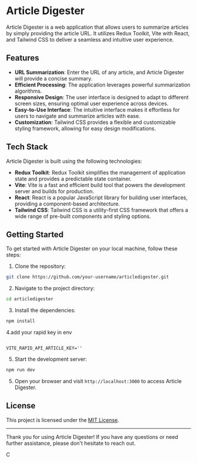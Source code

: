 # Article Digester

Article Digester is a web application that allows users to summarize articles by simply providing the article URL. It utilizes Redux Toolkit, Vite with React, and Tailwind CSS to deliver a seamless and intuitive user experience.



## Features

- **URL Summarization**: Enter the URL of any article, and Article Digester will provide a concise summary.
- **Efficient Processing**: The application leverages powerful summarization algorithms.
- **Responsive Design**: The user interface is designed to adapt to different screen sizes, ensuring optimal user experience across devices.
- **Easy-to-Use Interface**: The intuitive interface makes it effortless for users to navigate and summarize articles with ease.
- **Customization**: Tailwind CSS provides a flexible and customizable styling framework, allowing for easy design modifications.

## Tech Stack

Article Digester is built using the following technologies:

- **Redux Toolkit**: Redux Toolkit simplifies the management of application state and provides a predictable state container.
- **Vite**: Vite is a fast and efficient build tool that powers the development server and builds for production.
- **React**: React is a popular JavaScript library for building user interfaces, providing a component-based architecture.
- **Tailwind CSS**: Tailwind CSS is a utility-first CSS framework that offers a wide range of pre-built components and styling options.

## Getting Started

To get started with Article Digester on your local machine, follow these steps:

1. Clone the repository:

```bash
git clone https://github.com/your-username/articledigester.git
```

2. Navigate to the project directory:

```bash
cd articledigester
```

3. Install the dependencies:

```bash
npm install
```
4.add your rapid key in env

```

VITE_RAPID_API_ARTICLE_KEY=''
```
5. Start the development server:


```bash
npm run dev
```

5. Open your browser and visit `http://localhost:3000` to access Article Digester.


## License

This project is licensed under the [MIT License](LICENSE).

---

Thank you for using Article Digester! If you have any questions or need further assistance, please don't hesitate to reach out.

C
